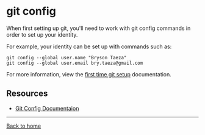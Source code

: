 # git config

When first setting up git, you'll need to work with git config commands in order to set up your identity.

For example, your identity can be set up with commands such as:

```
git config --global user.name "Bryson Taeza"
git config --global user.email bry.taeza@gmail.com
```
For more information, view  the [first time git setup](https://git-scm.com/book/en/v2/Getting-Started-First-Time-Git-Setup) documentation.

## Resources

- [Git Config Documentaion](https://git-scm.com/docs/git-config)

---

[Back to home](../README.md)